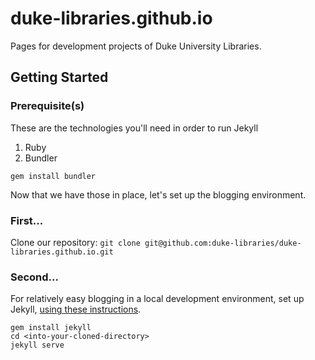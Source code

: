 duke-libraries.github.io
========================

Pages for development projects of Duke University Libraries.

## Getting Started

### Prerequisite(s)
These are the technologies you'll need in order to run Jekyll
1. Ruby
2. Bundler

 `gem install bundler`

Now that we have those in place, let's set up the blogging environment.

### First...
Clone our repository:
`git clone git@github.com:duke-libraries/duke-libraries.github.io.git`

### Second...
For relatively easy blogging in a local development environment, set up Jekyll, [using these instructions](http://jekyllrb.com/docs/quickstart/).

```
gem install jekyll
cd <into-your-cloned-directory>
jekyll serve
```

